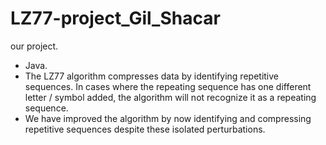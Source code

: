 # LZ77-project_Gil_Shacar
our project.

* Java.
* The LZ77 algorithm compresses data by identifying repetitive sequences. In cases where the repeating sequence has one different letter / symbol added, the algorithm will not recognize it as a repeating sequence. 
* We have improved the algorithm by now identifying and compressing repetitive sequences despite these isolated perturbations.
